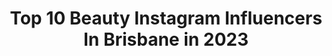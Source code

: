 ---
title: Top 10 Beauty Instagram Influencers In Brisbane in 2023
description: >-
  Find top beauty Instagram influencers in Brisbane in 2023. Most popular hashtags: #beauty #brisbane #fashionblogger #makeupinspo.
platform: Instagram
hits: 59
text_top: Identify the top-rated Instagram profiles on inBeat.
text_bottom: Our search engine has 59 Instagram influencers like this in Brisbane, Australia for you to contact.
profiles:
  - username: "jennybeeen"
    fullname: >-
      Jenny Blenk | Content Creator
    bio: >-
      German living in Brisbane 🤍 God is love |progressive Christianity| empowerment 💌jenny.em.blenk@gmail.com New video👇🏼
    location: "Australia"
    followers: 7040
    engagement: 1114
    commentsToLikes: 0.223159
    id: ck5honakipv940i114q4oggvy
    verified: false
    hashtags: "#smallinfluencer, #favouriteoutfit, #brisbaneblogger, #blogger"
  - username: "_pershajane"
    fullname: >-
      Persha jane
    bio: >-
      TᗩᗰᗷᒪYᑎ ᗰOᗪᗴᒪ Fᴏʀ ᴀʟʟ ʙᴏᴏᴋɪɴɢs ᴘʟᴇᴀsᴇ ᴄᴏɴᴛᴀᴄᴛ @tamblynmodelling.com.au 𝑩𝒓𝒊𝒔𝒃𝒂𝒏𝒆, 𝒂𝒖𝒔𝒕𝒓𝒂𝒍𝒊𝒂 ☼ 𝔹𝕣𝕚𝕥𝕚𝕤𝕙 ℙ𝕦𝕓𝕝𝕚𝕤𝕙𝕖𝕕 𝕥𝕖𝕖𝕟 𝕞𝕠𝕕𝕖𝕝
    location: "Australia"
    followers: 50795
    engagement: 258
    commentsToLikes: 0.124802
    id: ck5qc0jcpo9r40i11lxk50hzk
    verified: false
    hashtags: "#londonmodels, #magazinemodel, #chill, #covermodel"
  - username: "fashfitlifestyle"
    fullname: >-
      PETRA KÖNYIT©
    bio: >-
      Fashion | Fitness | Lifestyle Croatian living in AUS • Co-founder @twoevolve Owner @streetboxzagreb • www.petrakonyit.com • YOUTUBE👇🏻
    location: "Australia"
    followers: 46138
    engagement: 147
    commentsToLikes: 0.010181
    id: ck9hbm7aehglm0j78ypg3x14b
    verified: false
    hashtags: "#instablog, #instafashion, #ausinfluencersociety, #fashionblog"
  - username: "laina.eady"
    fullname: >-
      💎LAINA💎
    bio: >-
      @tamblynmodels Mother Agent @australiansupermodeloftheyear DIAMOND OF THE YEAR 2020💎 Bookings 📧sallie@tamblynmodelling.com.au
    location: "Australia"
    followers: 49021
    engagement: 308
    commentsToLikes: 0.053503
    id: ck5bwn0skm0jz0i11ew0y6of7
    verified: false
    hashtags: "#goldcoast, #editorialphotography, #tamblynmodels, #models"
  - username: "shanigrimmond"
    fullname: >-
      SHANI GRIMMOND
    bio: >-
      Brisbane // 23 FASHION LIFESTYLE BEAUTY FOUNDER OF @SYLKSWIM 🤍 📧- shani@zooz.com.au
    location: "Australia"
    followers: 1434927
    engagement: 326
    commentsToLikes: 0.003441
    id: ck14lcplpu08v0i190vpnxefr
    verified: true
    hashtags: "#revolveu"
  - username: "michellewicklandt"
    fullname: >-
      MICHELLE WICKLANDT
    bio: >-
      BRISBANE Makeup Artist Shoot + Event Makeup Μ Λ Κ Ξ U Ρ ◊ Λ R Τ Ι Ϟ Τ ALL Enquires - michellewicklandt@gmail.com @pnut330 @saintandbridge
    location: "Australia"
    followers: 7626
    engagement: 618
    commentsToLikes: 0.097012
    id: ck8tc3hudy5e10j78k38u822w
    verified: false
    hashtags: "#meccamax, #lancomelovers, #lancomejoy, #90s"
  - username: "caake.face"
    fullname: >-
      S T A C E Y 💁🏼‍♀️
    bio: >-
      💋| Beauty lover 💄| Flatlays/Product shots 🇦🇺| Brisbane, Australia 💌| caake.face@outlook.com
    location: "Australia"
    followers: 16316
    engagement: 137
    commentsToLikes: 0.051993
    id: ck15ukv0enodc0i19qncm06fr
    verified: false
    hashtags: "#makeupgoals, #makeupcollection, #makeupfeed, #ilovemakeup"
  - username: "julietaroldann"
    fullname: >-
      Julieta Roldan 🇦🇺 🇦🇷
    bio: >-
      🌞🌊🏖 Gold Coast Model/Actress #brisbanemodel #goldcoastmodel Lifestyle 🏝 • Food 🍲 • Beauty💄 📩julietaroldann@gmail.com
    location: "Australia"
    followers: 76285
    engagement: 117
    commentsToLikes: 0.048699
    id: ck0ud6ywjigcn0i19d8n00v30
    verified: false
    hashtags: "#cavoodleaustralia, #doodlesoftheworld, #cavoodlepuppy, #cavoodle"
  - username: "alarnataylor_hair_mua"
    fullname: >-
      Alarna Taylor Hair Stylist/MUA
    bio: >-
      Bris HMUA 🌏 • Wedding enquiries only to kellie@thefuturemrs.com.au • All other enquiries to uniquehair.makeup@gmail.com
    location: "Australia"
    followers: 22855
    engagement: 187
    commentsToLikes: 0.029897
    id: ck5c6636c4sss0i117sv699dj
    verified: false
    hashtags: "#fentybeauty, #inbeautmag, #naturalmakeupartist, #meccamaxima"
  - username: "thegreeneyedmonster_"
    fullname: >-
      Amber Setema ✨🧝🏽‍♀️
    bio: >-
      An acquired taste. Mother and wife. Soft-hearted asshole. Sometimes funny. Au naturel ✨ ⠀ 📍𝙶𝚘𝚕𝚍 𝙲𝚘𝚊𝚜𝚝, 𝙰𝚞𝚜𝚝𝚛𝚊𝚕𝚒𝚊 𝙱𝚘𝚘𝚔𝚒𝚗𝚐𝚜: 𝚖𝚎𝚕𝚕𝚎𝚜𝚊@𝚌𝚑𝚒𝚌𝚋𝚛𝚒𝚜𝚋𝚊𝚗𝚎.𝚌𝚘𝚖.𝚊𝚞
    location: "Australia"
    followers: 24253
    engagement: 637
    commentsToLikes: 0.025959
    id: ck13czlme2xbb0i19kfwlhgse
    verified: false
    hashtags: "#beautyinfluencer, #naturalmakeup, #cute, #streetwear"
---